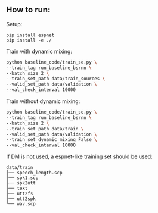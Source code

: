 ## How to run:


Setup:
```
pip install espnet
pip install -e ./
```


Train with dynamic mixing:
```bash 
python baseline_code/train_se.py \
--train_tag run_baseline_bsrnn \
--batch_size 2 \
--train_set_path data/train_sources \
--valid_set_path data/validation \
--val_check_interval 10000
```


Train without dynamic mixing:

```bash 
python baseline_code/train_se.py \
--train_tag run_baseline_bsrnn \
--batch_size 2 \
--train_set_path data/train \
--valid_set_path data/validation \
--train_set_dynamic_mixing False \
--val_check_interval 10000
```

If DM is not used, a espnet-like training set should be used:
```
data/train
├── speech_length.scp
├── spk1.scp
├── spk2utt
├── text
├── utt2fs
├── utt2spk
└── wav.scp
```